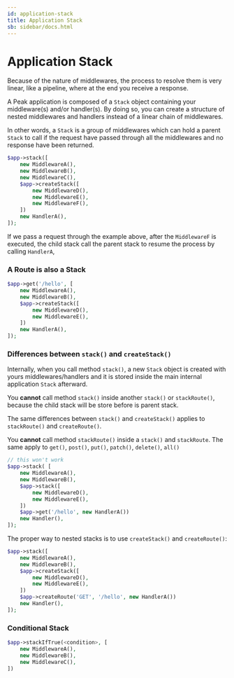 ```yaml
---
id: application-stack
title: Application Stack
sb: sidebar/docs.html
---
```


# Application Stack

Because of the nature of middlewares, the process to resolve them is very linear, like a pipeline, where at the end you receive a response. 

A Peak application is composed of a ``Stack`` object containing your middleware(s) and/or handler(s). By doing so, you can create a structure of nested middlewares and handlers instead of a linear chain of middlewares.

In other words, a ``Stack`` is a group of middlewares which can hold a parent ``Stack`` to call if the request have passed through all the middlewares and no response have been returned.

```php
$app->stack([
    new MiddlewareA(),
    new MiddlewareB(),
    new MiddlewareC(),
    $app->createStack([
        new MiddlewareD(),
        new MiddlewareE(),
        new MiddlewareF(),
    ])
    new HandlerA(),
]);
```

If we pass a request through the example above, after the ``MiddlewareF`` is executed, the child stack call the parent stack to resume the process by calling ``HandlerA``, 


### A Route is also a Stack

```php
$app->get('/hello', [
    new MiddlewareA(),
    new MiddlewareB(),
    $app->createStack([
        new MiddlewareD(),
        new MiddlewareE(),
    ])
    new HandlerA(),
]);
```

### Differences between ``stack()`` and ``createStack()``

Internally, when you call method ``stack()``, a new ``Stack`` object is created with yours middlewares/handlers and it is stored inside the main internal application ``Stack`` afterward. 

You **cannot** call method ``stack()`` inside another ``stack()`` or ``stackRoute()``, because the child stack will be store before is parent stack.

The same differences between ``stack()`` and ``createStack()`` applies to ``stackRoute()`` and ``createRoute()``.

You **cannot** call method ``stackRoute()`` inside a ``stack()`` and ``stackRoute``. The same apply to ``get()``, ``post()``, ``put()``, ``patch()``, ``delete()``, ``all()``

```php
// this won't work
$app->stack( [
    new MiddlewareA(),
    new MiddlewareB(),
    $app->stack([
        new MiddlewareD(),
        new MiddlewareE(),
    ])
    $app->get('/hello', new HandlerA())
    new Handler(),
]);
```

The proper way to nested stacks is to use ``createStack()`` and ``createRoute()``:

```php
$app->stack([
    new MiddlewareA(),
    new MiddlewareB(),
    $app->createStack([
        new MiddlewareD(),
        new MiddlewareE(),
    ])
    $app->createRoute('GET', '/hello', new HandlerA())
    new Handler(),
]);
```


### Conditional Stack

```php
$app->stackIfTrue(<condition>, [
    new MiddlewareA(),
    new MiddlewareB(),
    new MiddlewareC(),
])
```